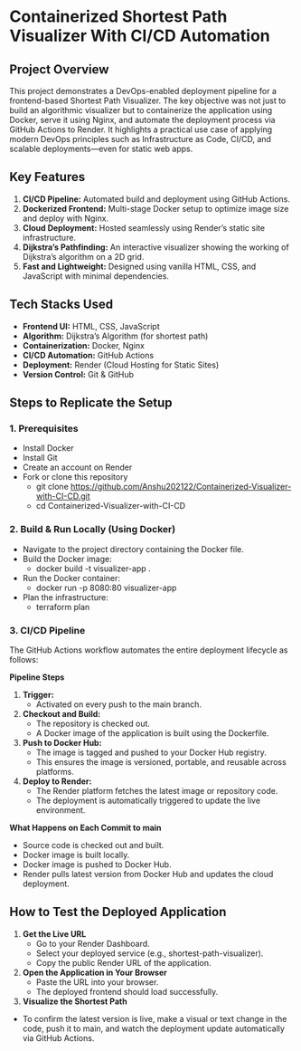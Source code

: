 # Containerized Shortest Path Visualizer With CI/CD Automation

## Project Overview
This project demonstrates a DevOps-enabled deployment pipeline for a frontend-based Shortest Path Visualizer. The key objective was not just to build an algorithmic visualizer but to containerize the application using Docker, serve it using Nginx, and automate the deployment process via GitHub Actions to Render. It highlights a practical use case of applying modern DevOps principles such as Infrastructure as Code, CI/CD, and scalable deployments—even for static web apps.


## Key Features
1. **CI/CD Pipeline:** Automated build and deployment using GitHub Actions.
2. **Dockerized Frontend:** Multi-stage Docker setup to optimize image size and deploy with Nginx.
3. **Cloud Deployment:** Hosted seamlessly using Render’s static site infrastructure.
4. **Dijkstra’s Pathfinding:** An interactive visualizer showing the working of Dijkstra’s algorithm on a 2D grid.
5. **Fast and Lightweight:** Designed using vanilla HTML, CSS, and JavaScript with minimal dependencies.


## Tech Stacks Used
* **Frontend UI:** HTML, CSS, JavaScript
* **Algorithm:** Dijkstra’s Algorithm (for shortest path)
* **Containerization:** Docker, Nginx
* **CI/CD Automation:** GitHub Actions
* **Deployment:** Render (Cloud Hosting for Static Sites)
* **Version Control:** Git & GitHub


## Steps to Replicate the Setup

### 1. Prerequisites

* Install Docker
* Install Git
* Create an account on Render
* Fork or clone this repository
  - git clone https://github.com/Anshu202122/Containerized-Visualizer-with-CI-CD.git
  - cd Containerized-Visualizer-with-CI-CD

### 2. Build & Run Locally (Using Docker)

* Navigate to the project directory containing the Docker file.
* Build the Docker image:
  - docker build -t visualizer-app .
* Run the Docker container:
  - docker run -p 8080:80 visualizer-app
* Plan the infrastructure:
  - terraform plan

 ### 3. CI/CD Pipeline

The GitHub Actions workflow automates the entire deployment lifecycle as follows:

**Pipeline Steps**
1. **Trigger:**
   - Activated on every push to the main branch.
2. **Checkout and Build:**
   - The repository is checked out.
   - A Docker image of the application is built using the Dockerfile.
3. **Push to Docker Hub:**
   - The image is tagged and pushed to your Docker Hub registry.
   - This ensures the image is versioned, portable, and reusable across platforms.
4. **Deploy to Render:**
   - The Render platform fetches the latest image or repository code.
   - The deployment is automatically triggered to update the live environment.

**What Happens on Each Commit to main**
* Source code is checked out and built.
* Docker image is built locally.
* Docker image is pushed to Docker Hub.
* Render pulls latest version from Docker Hub and updates the cloud deployment.


## How to Test the Deployed Application

1. **Get the Live URL**
   - Go to your Render Dashboard.
   - Select your deployed service (e.g., shortest-path-visualizer).
   - Copy the public Render URL of the application.
2. **Open the Application in Your Browser**
   - Paste the URL into your browser.
   - The deployed frontend should load successfully.
3. **Visualize the Shortest Path**

* To confirm the latest version is live, make a visual or text change in the code, push it to main, and watch the deployment update automatically via GitHub Actions.
